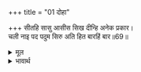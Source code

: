 +++
title = "01 दोहा"

+++
सीतहि सासु आसीस सिख दीन्हि अनेक प्रकार।  
चली नाइ पद पदुम सिरु अति हित बारहिं बार॥69॥  

<details><summary>मूल</summary>

सीतहि सासु आसीस सिख दीन्हि अनेक प्रकार।  
चली नाइ पद पदुम सिरु अति हित बारहिं बार॥69॥  
</details>

<details><summary>भावार्थ</summary>

सीताजी को सास ने अनेकों प्रकार से आशीर्वाद और शिक्षाएँ दीं और वे (सीताजी) बडे ही प्रेम से बार-बार चरणकमलों में सिर नवाकर चलीं॥69॥  
</details>



